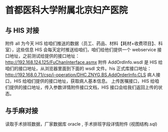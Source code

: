 ﻿# 首都医科大学附属北京妇产医院

## 与 HIS 对接

附件 all 为今天 HIS 给咱们推送的数据（员工、药品、材料【耗材+收费项目】、科室），这些信息 HIS 会每天定时推送给咱们，咱们给他们提供一个 webservice 接口地址，之前测试给提供的接口地址：http://192.168.124.125/FuChanInterface.asmx
附件 AddOrdInfo.wsdl 是 HIS 给咱们的接口地址，从浏览器里面到下面的 wsdl 文件。his 正式库接口地址：http://192.168.0.71/csp/i-operation/DHC.ZNYG.BS.AddOrderInfo.CLS
病人接口，HIS 给咱们提供的接口地址，获取病人基本信息。
上传医嘱接口，HIS 给咱们提供的接口地址，传入参数详情附件接口文档，HIS 接口会给我们返回上传的状态。
    
## 与手麻对接

读取手术排班数据，厂家数据库 oracle , 手术排班字段详情附件 (视图结构.sql)
